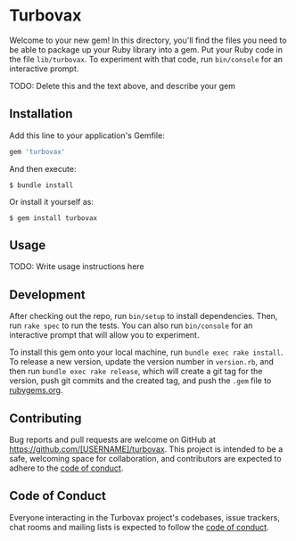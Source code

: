 # Turbovax

Welcome to your new gem! In this directory, you'll find the files you need to be able to package up your Ruby library into a gem. Put your Ruby code in the file `lib/turbovax`. To experiment with that code, run `bin/console` for an interactive prompt.

TODO: Delete this and the text above, and describe your gem

## Installation

Add this line to your application's Gemfile:

```ruby
gem 'turbovax'
```

And then execute:

    $ bundle install

Or install it yourself as:

    $ gem install turbovax

## Usage

TODO: Write usage instructions here

## Development

After checking out the repo, run `bin/setup` to install dependencies. Then, run `rake spec` to run the tests. You can also run `bin/console` for an interactive prompt that will allow you to experiment.

To install this gem onto your local machine, run `bundle exec rake install`. To release a new version, update the version number in `version.rb`, and then run `bundle exec rake release`, which will create a git tag for the version, push git commits and the created tag, and push the `.gem` file to [rubygems.org](https://rubygems.org).

## Contributing

Bug reports and pull requests are welcome on GitHub at https://github.com/[USERNAME]/turbovax. This project is intended to be a safe, welcoming space for collaboration, and contributors are expected to adhere to the [code of conduct](https://github.com/[USERNAME]/turbovax/blob/master/CODE_OF_CONDUCT.md).

## Code of Conduct

Everyone interacting in the Turbovax project's codebases, issue trackers, chat rooms and mailing lists is expected to follow the [code of conduct](https://github.com/[USERNAME]/turbovax/blob/master/CODE_OF_CONDUCT.md).
